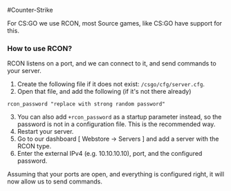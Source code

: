 #Counter-Strike

For CS:GO we use RCON, most Source games, like CS:GO have support for this.

### How to use RCON?
RCON listens on a port, and we can connect to it, and send commands to your server.

1. Create the following file if it does not exist: `/csgo/cfg/server.cfg`.
2. Open that file, and add the following (if it's not there already)
```
rcon_password "replace with strong random password"
```
3. You can also add `+rcon_password` as a startup parameter instead, so the password is not in a configuration file. This is the recommended way.
4. Restart your server.
5. Go to our dashboard [ Webstore -> Servers ] and add a server with the RCON type.
6. Enter the external IPv4 (e.g. 10.10.10.10), port, and the configured password.

Assuming that your ports are open, and everything is configured right, it will now allow us to send commands.
